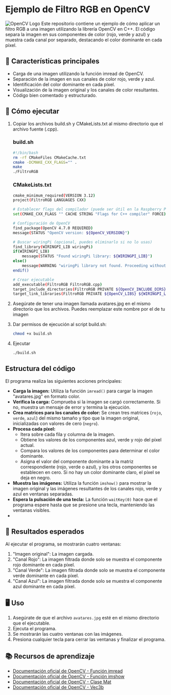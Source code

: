 # Ejemplo de Filtro RGB en OpenCV
![OpenCV Logo](https://opencv.org/wp-content/uploads/2022/05/logo.png)
Este repositorio contiene un ejemplo de cómo aplicar un filtro RGB a una imagen utilizando la librería OpenCV en C++. El código separa la imagen en sus componentes de color (rojo, verde y azul) y muestra cada canal por separado, destacando el color dominante en cada píxel.

## 📌 Características principales
- Carga de una imagen utilizando la función imread de OpenCV.
- Separación de la imagen en sus canales de color rojo, verde y azul.
- Identificación del color dominante en cada píxel.
- Visualización de la imagen original y los canales de color resultantes.
- Código bien comentado y estructurado.

## 🚀 Cómo ejecutar
1. Copiar los archivos build.sh y CMakeLists.txt al mismo directorio que el archivo fuente (.cpp).
    ### build.sh
    ```bash
    #!/bin/bash
    rm -rf CMakeFiles CMakeCache.txt
    cmake -DCMAKE_CXX_FLAGS="" .
    make
    ./FiltroRGB
    ```
    ### CMakeLists.txt 
    ```bash
    cmake_minimum_required(VERSION 3.12)
    project(FiltroRGB LANGUAGES CXX)

    # Establecer flags del compilador (puede ser útil en la Raspberry Pi Zero 2W)
    set(CMAKE_CXX_FLAGS "" CACHE STRING "Flags for C++ compiler" FORCE)

    # Configuración de OpenCV
    find_package(OpenCV 4.7.0 REQUIRED)
    message(STATUS "OpenCV version: ${OpenCV_VERSION}")

    # Buscar wiringPi (opcional, puedes eliminarlo si no lo usas)
    find_library(WIRINGPI_LIB wiringPi)
    if(WIRINGPI_LIB)
        message(STATUS "Found wiringPi library: ${WIRINGPI_LIB}")
    else()
        message(WARNING "wiringPi library not found. Proceeding without it.")
    endif()

    # Crear ejecutable
    add_executable(FiltroRGB FiltroRGB.cpp)
    target_include_directories(FiltroRGB PRIVATE ${OpenCV_INCLUDE_DIRS})
    target_link_libraries(FiltroRGB PRIVATE ${OpenCV_LIBS} ${WIRINGPI_LIB})
    ```
2. Asegúrate de tener una imagen llamada avatares.jpg en el mismo directorio que los archivos. Puedes reemplazar este nombre por el de tu imagen
   
3. Dar permisos de ejecución al script build.sh:
    ``` bash
    chmod +x build.sh
    ```

4. Ejecutar
    ```bash
    ./build.sh
    ```

## Estructura del código
El programa realiza las siguientes acciones principales:
- **Carga la imagen:** Utiliza la función `imread()` para cargar la imagen "avatares.jpg" en formato color.
- **Verifica la carga:** Comprueba si la imagen se cargó correctamente. Si no, muestra un mensaje de error y termina la ejecución.
- **Crea matrices para los canales de color:** Se crean tres matrices (`rojo`, `verde`, `azul`) del mismo tamaño y tipo que la imagen original, inicializadas con valores de cero (`negro`).
- **Procesa cada píxel:** 
  - Itera sobre cada fila y columna de la imagen.
  - Obtiene los valores de los componentes azul, verde y rojo del píxel actual.
  - Compara los valores de los componentes para determinar el color dominante.
  - Asigna el valor del componente dominante a la matriz correspondiente (rojo, verde o azul), y los otros componentes se establecen en cero. Si no hay un color dominante claro, el píxel se deja en negro.
- **Muestra las imágenes:** Utiliza la función `imshow()` para mostrar la imagen original y las imágenes resultantes de los canales rojo, verde y azul en ventanas separadas.
- **Espera la pulsación de una tecla:** La función `waitKey(0)` hace que el programa espere hasta que se presione una tecla, manteniendo las ventanas visibles.
- 
## 📸 Resultados esperados
Al ejecutar el programa, se mostrarán cuatro ventanas:
1. "Imagen original": La imagen cargada.
2. "Canal Rojo": La imagen filtrada donde solo se muestra el componente rojo dominante en cada píxel.
3. "Canal Verde": La imagen filtrada donde solo se muestra el componente verde dominante en cada píxel.
4. "Canal Azul": La imagen filtrada donde solo se muestra el componente azul dominante en cada píxel.

## 🖥️ Uso
1. Asegúrate de que el archivo `avatares.jpg` esté en el mismo directorio que el ejecutable.
2. Ejecuta el programa.
3. Se mostrarán las cuatro ventanas con las imágenes.
4. Presiona cualquier tecla para cerrar las ventanas y finalizar el programa.
   
## 📚 Recursos de aprendizaje
- [Documentación oficial de OpenCV - Función imread](https://docs.opencv.org/4.x/d4/da8/group__imgcodecs.html)
- [Documentación oficial de OpenCV - Función imshow](https://docs.opencv.org/4.x/d7/dfc/group__highgui.html#ga453d42fe4cb60e5723281a89973ee563)
- [Documentación oficial de OpenCV - Clase Mat](https://docs.opencv.org/4.x/d3/d63/classcv_1_1Mat.html)
- [Documentación oficial de OpenCV - Vec3b](https://docs.opencv.org/4.x/d6/dcf/classcv_1_1Vec.html#a72280b48a5d716939114289dc0930ba6)